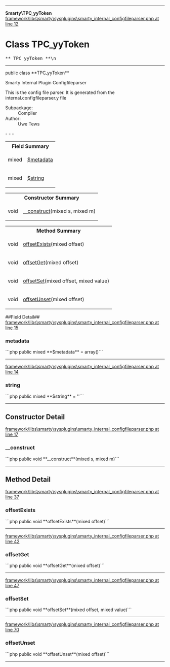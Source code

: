 - - -

**Smarty\TPC_yyToken**
<a href="https://github.com/JeyDotC/Hirudo-docs/blob/master/source/framework/libs/smarty/sysplugins/smarty_internal_configfileparser.php.md#line12" class="location">framework\libs\smarty\sysplugins\smarty_internal_configfileparser.php at line 12</a>

# Class TPC_yyToken #

<pre class="tree">** TPC_yyToken **\n</pre>

- - -

<p class="signature">public  class **TPC_yyToken**</p>

<div class="comment" id="overview_description"><p>Smarty Internal Plugin Configfileparser</p><p>This is the config file parser.
It is generated from the internal.configfileparser.y file</p></div>

<dl>
<dt>Subpackage:</dt>
<dd>Compiler</dd>
<dt>Author:</dt>
<dd>Uwe Tews</dd>
</dl>
- - -

<table id="summary_field">
<tr><th colspan="2">Field Summary</th></tr>
<tr>
<td class="type"> mixed</td>
<td class="description"><p class="name"><a href="#metadata">$metadata</a></p></td>
</tr>
<tr>
<td class="type"> mixed</td>
<td class="description"><p class="name"><a href="#string">$string</a></p></td>
</tr>
</table>

<table id="summary_constructor">
<tr><th colspan="2">Constructor Summary</th></tr>
<tr>
<td class="type"> void</td>
<td class="description"><p class="name"><a href="#__construct()">__construct</a>(mixed s, mixed m)</p></td>
</tr>
</table>

<table id="summary_method">
<tr><th colspan="2">Method Summary</th></tr>
<tr>
<td class="type"> void</td>
<td class="description"><p class="name"><a href="#offsetExists()">offsetExists</a>(mixed offset)</p></td>
</tr>
<tr>
<td class="type"> void</td>
<td class="description"><p class="name"><a href="#offsetGet()">offsetGet</a>(mixed offset)</p></td>
</tr>
<tr>
<td class="type"> void</td>
<td class="description"><p class="name"><a href="#offsetSet()">offsetSet</a>(mixed offset, mixed value)</p></td>
</tr>
<tr>
<td class="type"> void</td>
<td class="description"><p class="name"><a href="#offsetUnset()">offsetUnset</a>(mixed offset)</p></td>
</tr>
</table>

##Field Detail##
<a href="https://github.com/JeyDotC/Hirudo-docs/blob/master/source/framework/libs/smarty/sysplugins/smarty_internal_configfileparser.php.md#line15" class="location">framework\libs\smarty\sysplugins\smarty_internal_configfileparser.php at line 15</a>

<h3 id="metadata">metadata</h3>
```php
public  mixed **$metadata** = array()```
<div class="details">
</div>

- - -

<a href="https://github.com/JeyDotC/Hirudo-docs/blob/master/source/framework/libs/smarty/sysplugins/smarty_internal_configfileparser.php.md#line14" class="location">framework\libs\smarty\sysplugins\smarty_internal_configfileparser.php at line 14</a>

<h3 id="string">string</h3>
```php
public  mixed **$string** = ''```
<div class="details">
</div>

- - -

<h2 id="detail_method">Constructor Detail</h2>
<a href="https://github.com/JeyDotC/Hirudo-docs/blob/master/source/framework/libs/smarty/sysplugins/smarty_internal_configfileparser.php.md#line17" class="location">framework\libs\smarty\sysplugins\smarty_internal_configfileparser.php at line 17</a>

<h3 id="__construct()">__construct</h3>
```php
public  void **__construct**(mixed s, mixed m)```
<div class="details">
</div>

- - -

<h2 id="detail_method">Method Detail</h2>
<a href="https://github.com/JeyDotC/Hirudo-docs/blob/master/source/framework/libs/smarty/sysplugins/smarty_internal_configfileparser.php.md#line37" class="location">framework\libs\smarty\sysplugins\smarty_internal_configfileparser.php at line 37</a>

<h3 id="offsetExists()">offsetExists</h3>
```php
public  void **offsetExists**(mixed offset)```
<div class="details">
</div>

- - -

<a href="https://github.com/JeyDotC/Hirudo-docs/blob/master/source/framework/libs/smarty/sysplugins/smarty_internal_configfileparser.php.md#line42" class="location">framework\libs\smarty\sysplugins\smarty_internal_configfileparser.php at line 42</a>

<h3 id="offsetGet()">offsetGet</h3>
```php
public  void **offsetGet**(mixed offset)```
<div class="details">
</div>

- - -

<a href="https://github.com/JeyDotC/Hirudo-docs/blob/master/source/framework/libs/smarty/sysplugins/smarty_internal_configfileparser.php.md#line47" class="location">framework\libs\smarty\sysplugins\smarty_internal_configfileparser.php at line 47</a>

<h3 id="offsetSet()">offsetSet</h3>
```php
public  void **offsetSet**(mixed offset, mixed value)```
<div class="details">
</div>

- - -

<a href="https://github.com/JeyDotC/Hirudo-docs/blob/master/source/framework/libs/smarty/sysplugins/smarty_internal_configfileparser.php.md#line70" class="location">framework\libs\smarty\sysplugins\smarty_internal_configfileparser.php at line 70</a>

<h3 id="offsetUnset()">offsetUnset</h3>
```php
public  void **offsetUnset**(mixed offset)```
<div class="details">
</div>

- - -

